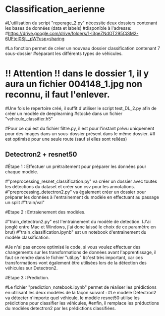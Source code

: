 # Classification_aerienne

#L'utilisation du script "reperage_2.py" nécessite deux dossiers contenant les bases de données (data et labels)
#disponible à l'adresse:
#https://drive.google.com/drive/folders/1-I3qeZNdOT295CjSM2-6UFteI0SjL_pW?usp=sharing

#La fonction permet de créer un nouveau dossier classification contenant 7 sous-dossier
#séparant les différents types de véhicules.

# !! Attention !! dans le dossier 1, il y aura un fichier 004148_1.jpg non reconnu, il faut l'enlever.

#Une fois le repertoire créé, il suffit d'utiliser le script test_DL_2.py afin de créer un modèle de deeplearning
#stocké dans un fichier "vehicule_classifier.h5"


#Pour ce qui est du fichier filtre.py, il est pour l'instant prévu uniquement pour des images dans un sous-dossier présent dans le même dossier.
#Il est optimisé pour une seule route (sauf si elles sont reliées)

## Detectron2 + resnet50

#Étape 1 : Effectuer un prétraitement pour préparer les données pour chaque modèle.

#"preprocessing_resnet_classification.py" va créer un dossier avec toutes les détections du dataset et créer son csv pour les annotations.
#"preprocessing_detectron2.py" va également créer un dossier pour préparer les données à l'entrainement du modèle en effectuant au passage un split
#"train/val"

#Etape 2 : Entraienement des modèles.

#"train_detectron2.py" est l'entrainement du modèle de detection. (J'ai jonglé entre Mac et Windows, j'ai donc laissé le choix de ce paramètre en brut)
#"train_classification.ipynb" est un notebook d'entrainement du modèle classification.

#Je n'ai pas encore optimisé le code, si vous voulez effectuer des changements sur les transformations de données avant l'apprentissage, il faut se rendre dans le fichier "util.py"
#c'est très important, car ces transformations vont également être utilisées lors de la détection des véhicules sur Detectron2.

#Etape 3 : Prediction.

#Le fichier "prediction_notebook.ipynb" permet de réaliser les prédictions en utilisant les deux modèles de la façon suivant :
#Le modèle Detectron2 va détecter n'importe quel véhicule, le modèle resnet50 utilise les prédictions pour classifier les véhicules,
#enfin, il remplace les préductions du modèles detectron2 par les prédictions classifiées.
